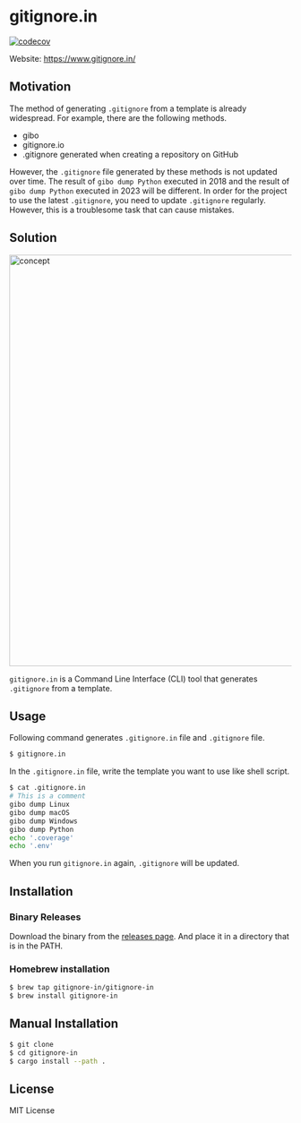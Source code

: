 # gitignore.in

[![codecov](https://codecov.io/gh/gitignore-in/gitignore-in/graph/badge.svg?token=1XOPN2U21W)](https://codecov.io/gh/gitignore-in/gitignore-in)

Website: https://www.gitignore.in/

## Motivation

The method of generating `.gitignore` from a template is already widespread.
For example, there are the following methods.

- gibo
- gitignore.io
- .gitignore generated when creating a repository on GitHub

However, the `.gitignore` file generated by these methods is not updated over time.
The result of `gibo dump Python` executed in 2018 and the result of `gibo dump Python` executed in 2023 will be different.
In order for the project to use the latest `.gitignore`, you need to update `.gitignore` regularly.
However, this is a troublesome task that can cause mistakes.

## Solution

<img width="735" alt="concept" src="https://github.com/gitignore-in/gitignore-in/assets/2596972/68cdeb1e-2b2b-4b01-9c2b-fc4286027e39">

`gitignore.in` is a Command Line Interface (CLI) tool that generates `.gitignore` from a template.

## Usage

Following command generates `.gitignore.in` file and `.gitignore` file.

```bash
$ gitignore.in
```

In the `.gitignore.in` file, write the template you want to use like shell script.

```bash
$ cat .gitignore.in
# This is a comment
gibo dump Linux
gibo dump macOS
gibo dump Windows
gibo dump Python
echo '.coverage'
echo '.env'
```

When you run `gitignore.in` again, `.gitignore` will be updated.

## Installation

### Binary Releases

Download the binary from the [releases page](https://github.com/gitignore-in/gitignore-in/releases).
And place it in a directory that is in the PATH.

### Homebrew installation

```bash
$ brew tap gitignore-in/gitignore-in
$ brew install gitignore-in
```

## Manual Installation

```bash
$ git clone
$ cd gitignore-in
$ cargo install --path .
```

## License

MIT License
